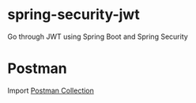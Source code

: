 # spring-security-jwt
Go through JWT using Spring Boot and Spring Security

# Postman
Import [Postman Collection](.postman/spring-security-jwt.postman_collection.json)
